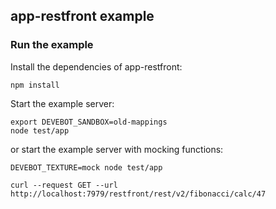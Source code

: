 ## app-restfront example

### Run the example

Install the dependencies of app-restfront:

```shell
npm install
```

Start the example server:

```shell
export DEVEBOT_SANDBOX=old-mappings
node test/app
```

or start the example server with mocking functions:

```shell
DEVEBOT_TEXTURE=mock node test/app
```

```shell
curl --request GET --url http://localhost:7979/restfront/rest/v2/fibonacci/calc/47
```
